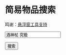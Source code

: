 # 简易物品搜索

鸣谢：[悬浮窗工具支持](https://unpkg.cnpmjs.org/@thewakingsands/kit-tooltip@0.2.0/dist/example/auto.html)

<div>
<script src="https://cdn.jsdelivr.net/npm/@thewakingsands/kit-tooltip/dist/bundle.js"></script>
<script src="/js/search.js" defer></script>
<style type="text/css">
#demo>span:hover {
  color: #00f;
  background: #0ff;
  cursor: default;
}
</style>
<script>
</script>
<div class="search-box"><input id="itemsearch" value='酒神杖·究极' onkeydown="Enter(event)" ></div>

<button type="button" onclick="ItemSearch()" >搜索</button>

<p id="itemresult"></p>
</div>

